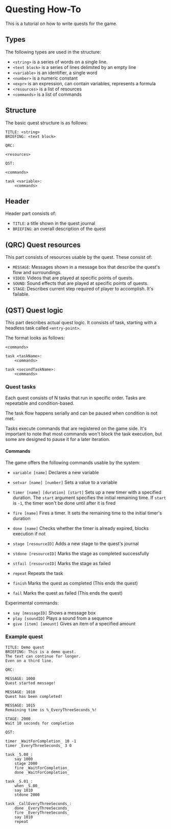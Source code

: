 # Questing How-To

This is a tutorial on how to write quests for the game.

## Types

The following types are used in the structure:
- `<string>` is a series of words on a single line.
- `<text block>` is a series of lines delimited by an empty line
- `<variable>` is an identifier, a single word
- `<number>` is a numeric constant
- `<expr>` is an expression, can contain variables, represents a formula
- `<resources>` is a list of resources
- `<commands>` is a list of commands

## Structure

The basic quest structure is as follows:

```
TITLE: <string>
BRIEFING: <text block>

QRC:

<resources>

QST:

<commands>

task <variable>:
    <commands>
```

## Header

Header part consists of:
- `TITLE`: a title shown in the quest journal
- `BRIEFING`: an overall description of the quest

## (QRC) Quest resources

This part consists of resources usable by the quest. These consist of:
- `MESSAGE`: Messages shown in a message box that describe the quest's flow and surroundings.
- `VIDEO`: Videos that are played at specific points of quests.
- `SOUND`: Sound effects that are played at specific points of quests.
- `STAGE`: Describes current step required of player to accomplish. It's failable.

## (QST) Quest logic

This part describes actual quest logic. It consists of task, starting with a headless task called `<entry-point>`.

The format looks as follows:
```
<commands>

task <taskName>:
    <commands>

task <secondTaskName>:
    <commands>
```

### Quest tasks

Each quest consists of N tasks that run in specific order. Tasks are repeatable and condition-based.

The task flow happens serially and can be paused when condition is not met.

Tasks execute commands that are registered on the game side. It's important to note that most commands won't block the task execution, but some are designed to pause it for a later iteration.

#### Commands

The game offers the following commands usable by the system:

- `variable [name]`
    Declares a new variable
- `setvar [name] [number]`
    Sets a value to a variable

- `timer [name] [duration] [start]`
    Sets up a new timer with a specified duration. The `start` argument specifies the initial remaining time. If `start` is `-1`, the timer won't be done until after it is fired
- `fire [name]`
    Fires a timer. It sets the remaining time to the initial timer's duration
- `done [name]`
    Checks whether the timer is already expired, blocks execution if not

- `stage [resourceID]`
    Adds a new stage to the quest's journal
- `stdone [resourceID]`
    Marks the stage as completed successfully
- `stfail [resourceID]`
    Marks the stage as failed

- `repeat`
    Repeats the task
- `finish`
    Marks the quest as completed (This ends the quest)
- `fail`
    Marks the quest as failed (This ends the quest)

Experimental commands:
- `say [messageID]`
    Shows a message box
- `play [soundID]`
    Plays a sound from a sequence
- `give [item] [amount]`
    Gives an item of a specified amount

### Example quest

```
TITLE: Demo quest
BRIEFING: This is a demo quest.
The text can continue for longer.
Even on a third line.

QRC:

MESSAGE: 1000
Quest started message!

MESSAGE: 1010
Quest has been completed!

MESSAGE: 1015
Remaining time is %_EveryThreeSeconds_%!

STAGE: 2000
Wait 10 seconds for completion

QST:

timer _WaitForCompletion_ 10 -1
timer _EveryThreeSeconds_ 3 0

task _S.00_:
    say 1000
    stage 2000
    fire _WaitForCompletion_
    done _WaitForCompletion_

task _S.01_:
    when _S.00_
    say 1010
    stdone 2000

task _CallEveryThreeSeconds_:
    done _EveryThreeSeconds_
    fire _EveryThreeSeconds_
    say 1010
    repeat

```